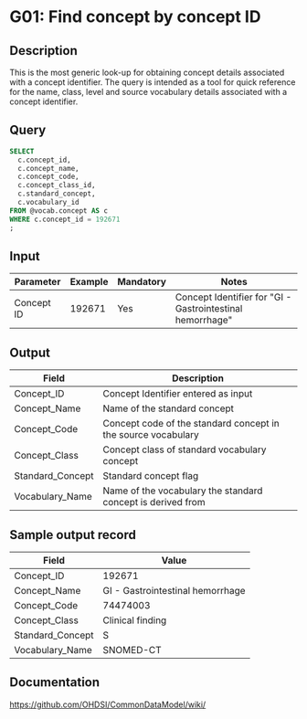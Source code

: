 <!---
Group:general
Name:G01 Find concept by concept ID
Author:Patrick Ryan
CDM Version: 5.3
-->

# G01: Find concept by concept ID

## Description
This is the most generic look-up for obtaining concept details associated with a concept identifier. The query is intended as a tool for quick reference for the name, class, level and source vocabulary details associated with a concept identifier.

## Query
```sql
SELECT
  c.concept_id,
  c.concept_name,
  c.concept_code,
  c.concept_class_id,
  c.standard_concept,
  c.vocabulary_id
FROM @vocab.concept AS c
WHERE c.concept_id = 192671
;
```

## Input

| Parameter  | Example | Mandatory | Notes                                                     |
| ---------- | ------- | --------- | --------------------------------------------------------- |
| Concept ID | 192671  | Yes       | Concept Identifier for "GI - Gastrointestinal hemorrhage" |

## Output

| Field            | Description                                                   |
| ---------------- | ------------------------------------------------------------- |
| Concept_ID       | Concept Identifier entered as input                           |
| Concept_Name     | Name of the standard concept                                  |
| Concept_Code     | Concept code of the standard concept in the source vocabulary |
| Concept_Class    | Concept class of standard vocabulary concept                  |
| Standard_Concept | Standard concept flag                                         |
| Vocabulary_Name  | Name of the vocabulary the standard concept is derived from   |

## Sample output record

| Field            | Value                            |
| ---------------- | -------------------------------- |
| Concept_ID       | 192671                           |
| Concept_Name     | GI - Gastrointestinal hemorrhage |
| Concept_Code     | 74474003                         |
| Concept_Class    | Clinical finding                 |
| Standard_Concept | S                                |
| Vocabulary_Name  | SNOMED-CT                        |

## Documentation
https://github.com/OHDSI/CommonDataModel/wiki/
